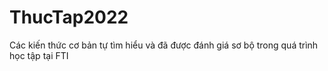# ThucTap2022

Các kiến thức cơ bản tự tìm hiểu và đã được đánh giá sơ bộ trong quá trình học tập tại FTI
